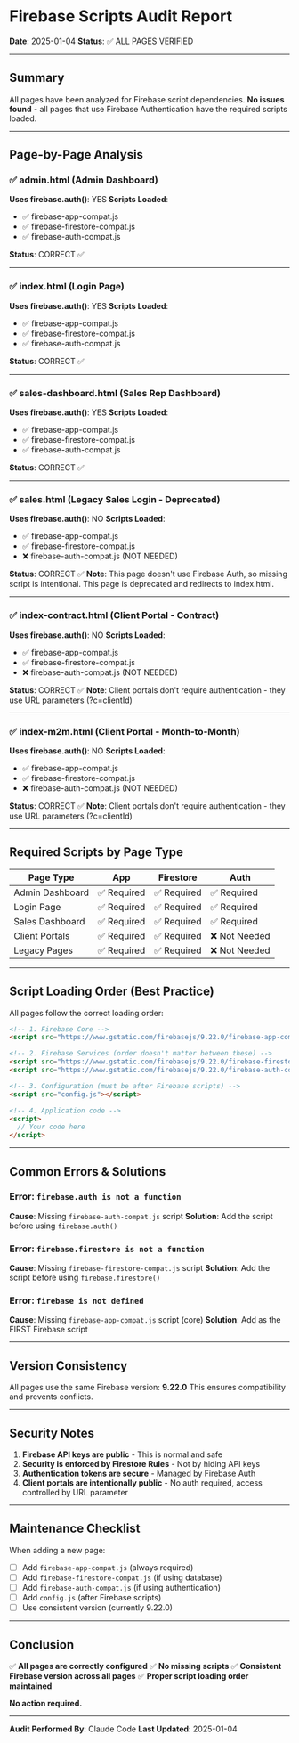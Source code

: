 # Firebase Scripts Audit Report

**Date**: 2025-01-04
**Status**: ✅ ALL PAGES VERIFIED

---

## Summary

All pages have been analyzed for Firebase script dependencies. **No issues found** - all pages that use Firebase Authentication have the required scripts loaded.

---

## Page-by-Page Analysis

### ✅ **admin.html** (Admin Dashboard)
**Uses firebase.auth()**: YES
**Scripts Loaded**:
- ✅ firebase-app-compat.js
- ✅ firebase-firestore-compat.js
- ✅ firebase-auth-compat.js

**Status**: CORRECT ✅

---

### ✅ **index.html** (Login Page)
**Uses firebase.auth()**: YES
**Scripts Loaded**:
- ✅ firebase-app-compat.js
- ✅ firebase-firestore-compat.js
- ✅ firebase-auth-compat.js

**Status**: CORRECT ✅

---

### ✅ **sales-dashboard.html** (Sales Rep Dashboard)
**Uses firebase.auth()**: YES
**Scripts Loaded**:
- ✅ firebase-app-compat.js
- ✅ firebase-firestore-compat.js
- ✅ firebase-auth-compat.js

**Status**: CORRECT ✅

---

### ✅ **sales.html** (Legacy Sales Login - Deprecated)
**Uses firebase.auth()**: NO
**Scripts Loaded**:
- ✅ firebase-app-compat.js
- ✅ firebase-firestore-compat.js
- ❌ firebase-auth-compat.js (NOT NEEDED)

**Status**: CORRECT ✅
**Note**: This page doesn't use Firebase Auth, so missing script is intentional. This page is deprecated and redirects to index.html.

---

### ✅ **index-contract.html** (Client Portal - Contract)
**Uses firebase.auth()**: NO
**Scripts Loaded**:
- ✅ firebase-app-compat.js
- ✅ firebase-firestore-compat.js
- ❌ firebase-auth-compat.js (NOT NEEDED)

**Status**: CORRECT ✅
**Note**: Client portals don't require authentication - they use URL parameters (?c=clientId)

---

### ✅ **index-m2m.html** (Client Portal - Month-to-Month)
**Uses firebase.auth()**: NO
**Scripts Loaded**:
- ✅ firebase-app-compat.js
- ✅ firebase-firestore-compat.js
- ❌ firebase-auth-compat.js (NOT NEEDED)

**Status**: CORRECT ✅
**Note**: Client portals don't require authentication - they use URL parameters (?c=clientId)

---

## Required Scripts by Page Type

| Page Type | App | Firestore | Auth |
|-----------|-----|-----------|------|
| Admin Dashboard | ✅ Required | ✅ Required | ✅ Required |
| Login Page | ✅ Required | ✅ Required | ✅ Required |
| Sales Dashboard | ✅ Required | ✅ Required | ✅ Required |
| Client Portals | ✅ Required | ✅ Required | ❌ Not Needed |
| Legacy Pages | ✅ Required | ✅ Required | ❌ Not Needed |

---

## Script Loading Order (Best Practice)

All pages follow the correct loading order:

```html
<!-- 1. Firebase Core -->
<script src="https://www.gstatic.com/firebasejs/9.22.0/firebase-app-compat.js"></script>

<!-- 2. Firebase Services (order doesn't matter between these) -->
<script src="https://www.gstatic.com/firebasejs/9.22.0/firebase-firestore-compat.js"></script>
<script src="https://www.gstatic.com/firebasejs/9.22.0/firebase-auth-compat.js"></script>

<!-- 3. Configuration (must be after Firebase scripts) -->
<script src="config.js"></script>

<!-- 4. Application code -->
<script>
  // Your code here
</script>
```

---

## Common Errors & Solutions

### Error: `firebase.auth is not a function`
**Cause**: Missing `firebase-auth-compat.js` script
**Solution**: Add the script before using `firebase.auth()`

### Error: `firebase.firestore is not a function`
**Cause**: Missing `firebase-firestore-compat.js` script
**Solution**: Add the script before using `firebase.firestore()`

### Error: `firebase is not defined`
**Cause**: Missing `firebase-app-compat.js` script (core)
**Solution**: Add as the FIRST Firebase script

---

## Version Consistency

All pages use the same Firebase version: **9.22.0**
This ensures compatibility and prevents conflicts.

---

## Security Notes

1. **Firebase API keys are public** - This is normal and safe
2. **Security is enforced by Firestore Rules** - Not by hiding API keys
3. **Authentication tokens are secure** - Managed by Firebase Auth
4. **Client portals are intentionally public** - No auth required, access controlled by URL parameter

---

## Maintenance Checklist

When adding a new page:
- [ ] Add `firebase-app-compat.js` (always required)
- [ ] Add `firebase-firestore-compat.js` (if using database)
- [ ] Add `firebase-auth-compat.js` (if using authentication)
- [ ] Add `config.js` (after Firebase scripts)
- [ ] Use consistent version (currently 9.22.0)

---

## Conclusion

✅ **All pages are correctly configured**
✅ **No missing scripts**
✅ **Consistent Firebase version across all pages**
✅ **Proper script loading order maintained**

**No action required.**

---

**Audit Performed By**: Claude Code
**Last Updated**: 2025-01-04
